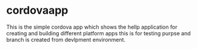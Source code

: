 # cordovaapp
This is the simple cordova app which shows the hellp application for creating and building different platform apps
 this is for testing purpse and branch is created from devlpment environment.